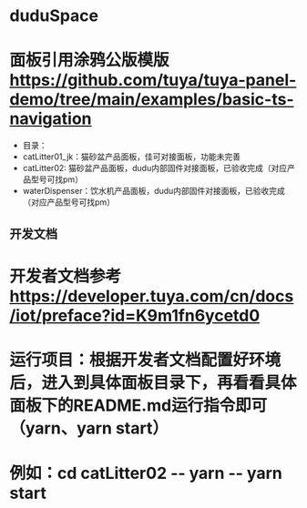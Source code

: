 # duduSpace
# 面板引用涂鸦公版模版 https://github.com/tuya/tuya-panel-demo/tree/main/examples/basic-ts-navigation 

+ 目录：
+ catLitter01_jk：猫砂盆产品面板，佳可对接面板，功能未完善
+ catLitter02: 猫砂盆产品面板，dudu内部固件对接面板，已验收完成（对应产品型号可找pm）
+ waterDispenser：饮水机产品面板，dudu内部固件对接面板，已验收完成（对应产品型号可找pm）

## 开发文档
# 开发者文档参考 https://developer.tuya.com/cn/docs/iot/preface?id=K9m1fn6ycetd0
# 运行项目：根据开发者文档配置好环境后，进入到具体面板目录下，再看看具体面板下的README.md运行指令即可（yarn、yarn start）
# 例如：cd catLitter02 -- yarn -- yarn start

